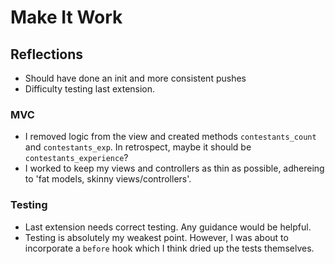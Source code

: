 # Make It Work

## Reflections

* Should have done an init and more consistent pushes
* Difficulty testing last extension. 

### MVC
* I removed logic from the view and created methods `contestants_count` and `contestants_exp`. In retrospect, maybe it should be `contestants_experience`?
* I worked to keep my views and controllers as thin as possible, adhereing to 'fat models, skinny views/controllers'.

### Testing
* Last extension needs correct testing. Any guidance would be helpful.
* Testing is absolutely my weakest point. However, I was about to incorporate a `before` hook which I think dried up the tests themselves.
